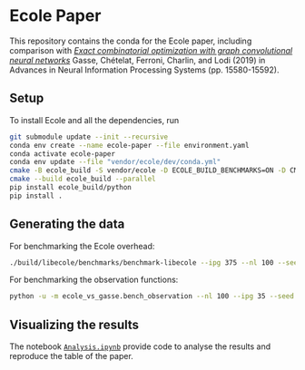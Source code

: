 # Ecole Paper
This repository contains the conda for the Ecole paper, including comparison with
*[Exact combinatorial optimization with graph convolutional neural networks](http://papers.nips.cc/paper/9690-exact-combinatorial-optimization-with-graph-convolutional-neural-networks)*
Gasse, Chételat, Ferroni, Charlin, and Lodi (2019) in Advances in Neural Information Processing Systems (pp. 15580-15592).

## Setup
To install Ecole and all the dependencies, run
```bash
git submodule update --init --recursive
conda env create --name ecole-paper --file environment.yaml
conda activate ecole-paper
conda env update --file "vendor/ecole/dev/conda.yml"
cmake -B ecole_build -S vendor/ecole -D ECOLE_BUILD_BENCHMARKS=ON -D CMAKE_BUILD_TYPE=Release
cmake --build ecole_build --parallel
pip install ecole_build/python
pip install .
```

## Generating the data
For benchmarking the Ecole overhead:
```bash
./build/libecole/benchmarks/benchmark-libecole --ipg 375 --nl 100 --seed 42 >> data/benchmark-branching.csv
```

For benchmarking the observation functions:
```bash
python -u -m ecole_vs_gasse.bench_observation --nl 100 --ipg 35 --seed 740 >> data/benchmark-observation.csv
```

## Visualizing the results
The notebook [`Analysis.ipynb`](Analysis.ipynb) provide code to analyse the results and reproduce the table of the
paper.
